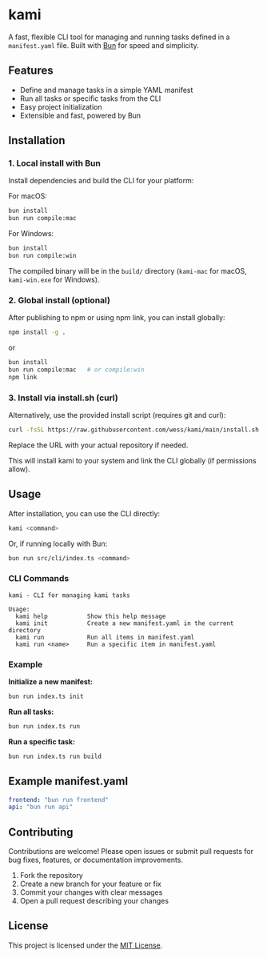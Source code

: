 # kami

A fast, flexible CLI tool for managing and running tasks defined in a `manifest.yaml` file. Built with [Bun](https://bun.sh) for speed and simplicity.

## Features

- Define and manage tasks in a simple YAML manifest
- Run all tasks or specific tasks from the CLI
- Easy project initialization
- Extensible and fast, powered by Bun

## Installation

### 1. Local install with Bun

Install dependencies and build the CLI for your platform:

For macOS:
```bash
bun install
bun run compile:mac
```

For Windows:
```bash
bun install
bun run compile:win
```

The compiled binary will be in the `build/` directory (`kami-mac` for macOS, `kami-win.exe` for Windows).

### 2. Global install (optional)

After publishing to npm or using npm link, you can install globally:

```bash
npm install -g .
```
or
```bash
bun install
bun run compile:mac   # or compile:win
npm link
```

### 3. Install via install.sh (curl)

Alternatively, use the provided install script (requires git and curl):

```bash
curl -fsSL https://raw.githubusercontent.com/wess/kami/main/install.sh | sh
```
Replace the URL with your actual repository if needed.

This will install kami to your system and link the CLI globally (if permissions allow).


## Usage

After installation, you can use the CLI directly:

```bash
kami <command>
```

Or, if running locally with Bun:

```bash
bun run src/cli/index.ts <command>
```

### CLI Commands

```
kami - CLI for managing kami tasks

Usage:
  kami help           Show this help message
  kami init           Create a new manifest.yaml in the current directory
  kami run            Run all items in manifest.yaml
  kami run <name>     Run a specific item in manifest.yaml
```

### Example

**Initialize a new manifest:**

```bash
bun run index.ts init
```

**Run all tasks:**

```bash
bun run index.ts run
```

**Run a specific task:**

```bash
bun run index.ts run build
```

## Example manifest.yaml

```yaml
frontend: "bun run frontend"
api: "bun run api"
```


## Contributing

Contributions are welcome! Please open issues or submit pull requests for bug fixes, features, or documentation improvements.

1. Fork the repository
2. Create a new branch for your feature or fix
3. Commit your changes with clear messages
4. Open a pull request describing your changes

## License

This project is licensed under the [MIT License](./LICENSE).
